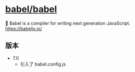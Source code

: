 # [babel/babel](https://github.com/babel/babel)

🐠 Babel is a compiler for writing next generation JavaScript. https://babeljs.io/

## 版本

* 7.0
    - 引入了 babel.config.js
